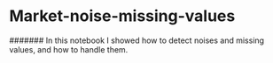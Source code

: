 # Market-noise-missing-values
####### In this notebook I showed how to detect noises and missing values, and how to handle them.
